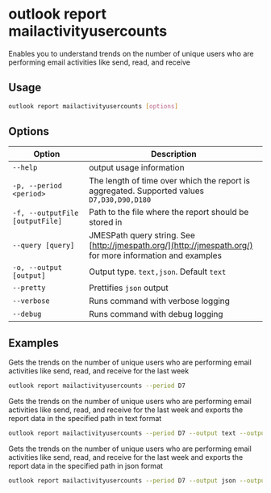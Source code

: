 # outlook report mailactivityusercounts

Enables you to understand trends on the number of unique users who are performing email activities like send, read, and receive

## Usage

```sh
outlook report mailactivityusercounts [options]
```

## Options

Option|Description
------|-----------
`--help`|output usage information
`-p, --period <period>`|The length of time over which the report is aggregated. Supported values `D7,D30,D90,D180`
`-f, --outputFile [outputFile]`|Path to the file where the report should be stored in
`--query [query]`|JMESPath query string. See [http://jmespath.org/](http://jmespath.org/) for more information and examples
`-o, --output [output]`|Output type. `text,json`. Default `text`
`--pretty`|Prettifies `json` output
`--verbose`|Runs command with verbose logging
`--debug`|Runs command with debug logging

## Examples

Gets the trends on the number of unique users who are performing email activities like send, read, and receive for the last week

```sh
outlook report mailactivityusercounts --period D7
```

Gets the trends on the number of unique users who are performing email activities like send, read, and receive for the last week and exports the report data in the specified path in text format

```sh
outlook report mailactivityusercounts --period D7 --output text --outputFile 'mailactivityusercounts.txt'
```

Gets the trends on the number of unique users who are performing email activities like send, read, and receive for the last week and exports the report data in the specified path in json format

```sh
outlook report mailactivityusercounts --period D7 --output json --outputFile 'mailactivityusercounts.json'
```
